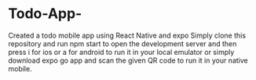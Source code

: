# Todo-App-
Created a todo mobile app using React Native and expo
Simply clone this repository and run npm start
to open the development server and then press i 
for ios or a for android to run it in your local 
emulator or simply download expo go app and scan the
given QR code to run it in your native mobile.
